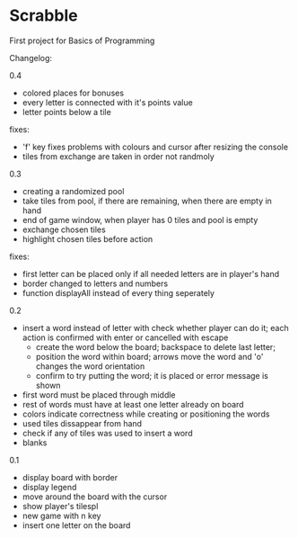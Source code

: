 # Scrabble

First project for Basics of Programming

Changelog:

0.4
- colored places for bonuses
- every letter is connected with it's points value
- letter points below a tile

fixes:
- 'f' key fixes problems with colours and cursor after resizing the console
- tiles from exchange are taken in order not randmoly

0.3
- creating a randomized pool
- take tiles from pool, if there are remaining, when there are empty in hand
- end of game window, when player has 0 tiles and pool is empty
- exchange chosen tiles
- highlight chosen tiles before action

fixes:
- first letter can be placed only if all needed letters are in player's hand
- border changed to letters and numbers
- function displayAll instead of every thing seperately

0.2
- insert a word instead of letter with check whether player can do it;
  each action is confirmed with enter or cancelled with escape
    * create the word below the board; backspace to delete last letter;
    * position the word within board; arrows move the word and 'o' changes the word orientation
    * confirm to try putting the word; it is placed or error message is shown
- first word must be placed through middle
- rest of words must have at least one letter already on board
- colors indicate correctness while creating or positioning the words
- used tiles dissappear from hand
- check if any of tiles was used to insert a word
- blanks

0.1
- display board with border
- display legend
- move around the board with the cursor
- show player's tilespl
- new game with n key
- insert one letter on the board
